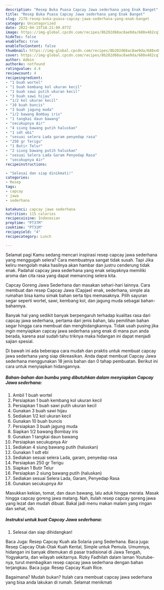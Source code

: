 ```yaml
---
description: "Resep Buka Puasa Capcay Jawa sederhana yang Enak Banget"
title: "Resep Buka Puasa Capcay Jawa sederhana yang Enak Banget"
slug: 2178-resep-buka-puasa-capcay-jawa-sederhana-yang-enak-banget
category: Uncategorized
date: 2022-04-15T18:21:09.077Z
image: https://img-global.cpcdn.com/recipes/8b202d68ac8ae9da/680x482cq70/capcay-jawa-sederhana-foto-resep-utama.jpg
hideToc: false
enableToc: true
enableTocContent: false
thumbnail: https://img-global.cpcdn.com/recipes/8b202d68ac8ae9da/680x482cq70/capcay-jawa-sederhana-foto-resep-utama.jpg
cover: https://img-global.cpcdn.com/recipes/8b202d68ac8ae9da/680x482cq70/capcay-jawa-sederhana-foto-resep-utama.jpg
author: Admin
authorAv: notfound
ratingvalue: 4.4
reviewcount: 4
recipeingredient:
- "1 buah wortel"
- "1 buah kembang kol ukuran kecil"
- "1 buah sawi putih ukuran kecil"
- "3 buah sawi hijau"
- "1/2 kol ukuran kecil"
- "10 buah buncis"
- "3 buah jagung muda"
- "1/2 bawang Bombay iris"
- "1 tangkai daun bawang"
- "secukupnya Air"
- "4 siung bawang putih haluskan"
- "1 sdt ebi"
- "sesuai selera Lada garam penyedap rasa"
- "250 gr Terigu"
- "1 Butir Telur"
- "2 siung bawang putih haluskan"
- "sesuai Selera Lada Garam Penyedap Rasa"
- "secukupnya Air"
recipeinstructions:

- "Selesai dan siap dinikmati!"
categories:
- Resep
tags:
- capcay
- jawa
- sederhana

katakunci: capcay jawa sederhana 
nutrition: 115 calories
recipecuisine: Indonesian
preptime: "PT37M"
cooktime: "PT31M"
recipeyield: "4"
recipecategory: Lunch

---
```



Selamat pagi Kamu sedang mencari inspirasi resep capcay jawa sederhana yang menggugah selera? Cara membuatnya sangat tidak susah. Tapi Jika keliru mengolah maka hasilnya akan hambar dan justru cenderung tidak enak. Padahal capcay jawa sederhana yang enak selayaknya memiliki aroma dan cita rasa yang dapat memancing selera kita.


Capcay Goreng Jawa Sederhana dan masakan sehari-hari lainnya. Cara membuat dan resep Capcay Jawa (Capjae) enak, sederhana, simple ala rumahan bisa kamu simak bahan serta tips memasaknya. Pilih sayuran segar seperti wortel, sawi, kembang kol, dan jagung muda sebagai bahan-bahannya.

Banyak hal yang sedikit banyak berpengaruh terhadap kualitas rasa dari capcay jawa sederhana, pertama dari jenis bahan, lalu pemilihan bahan segar hingga cara membuat dan menghidangkannya. Tidak usah pusing jika ingin menyiapkan capcay jawa sederhana yang enak di mana pun anda berada, karena asal sudah tahu triknya maka hidangan ini dapat menjadi sajian spesial.


Di bawah ini ada beberapa cara mudah dan praktis untuk membuat capcay jawa sederhana yang siap dikreasikan. Anda dapat membuat Capcay Jawa sederhana menggunakan 18 jenis bahan dan 0 tahap pembuatan. Berikut ini cara untuk menyiapkan hidangannya.

<!--inarticleads1-->

##### Bahan-bahan dan bumbu yang dibutuhkan dalam menyiapkan Capcay Jawa sederhana:

1. Ambil 1 buah wortel
1. Persiapkan 1 buah kembang kol ukuran kecil
1. Persiapkan 1 buah sawi putih ukuran kecil
1. Gunakan 3 buah sawi hijau
1. Sediakan 1/2 kol ukuran kecil
1. Gunakan 10 buah buncis
1. Persiapkan 3 buah jagung muda
1. Siapkan 1/2 bawang Bombay iris
1. Gunakan 1 tangkai daun bawang
1. Persiapkan secukupnya Air
1. Sediakan 4 siung bawang putih (haluskan)
1. Gunakan 1 sdt ebi
1. Sediakan sesuai selera Lada, garam, penyedap rasa
1. Persiapkan 250 gr Terigu
1. Siapkan 1 Butir Telur
1. Persiapkan 2 siung bawang putih (haluskan)
1. Sediakan sesuai Selera Lada, Garam, Penyedap Rasa
1. Gunakan secukupnya Air


Masukkan kekian, tomat, dan daun bawang, lalu aduk hingga merata. Masak hingga capcay goreng jawa matang. Nah, itulah resep capcay goreng jawa yang lezat dan mudah dibuat. Bakal jadi menu makan malam yang ringan dan sehat, nih. 

<!--inarticleads2-->

##### Instruksi untuk buat Capcay Jawa sederhana:


1. Selesai dan siap dihidangkan!

Baca Juga: Resep Capcay Kuah ala Solaria yang Sederhana. Baca juga: Resep Capcay Otak-Otak Kuah Kental, Simple untuk Pemula. Umumnya, hidangan ini banyak ditemukan di pasar tradisional di Jawa Tengah, Yogyakarta, dan wilayah sekitarnya. Rizky Fadhilah dalam laman Youtube-nya, turut membagikan resep capcay jawa sederhana dengan bahan terjangkau. Baca juga: Resep Capcay Kuah Rice. 

Bagaimana? Mudah bukan? Itulah cara membuat capcay jawa sederhana yang bisa anda lakukan di rumah. Selamat menikmati
